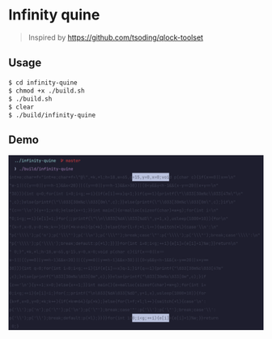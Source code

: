 # Infinity quine

> Inspired by https://github.com/tsoding/qlock-toolset

## Usage

```console
$ cd infinity-quine
$ chmod +x ./build.sh
$ ./build.sh
$ clear
$ ./build/infinity-quine
```

## Demo
![Demo](./assets/demo.gif)
